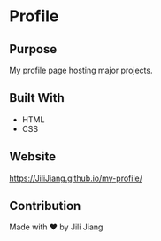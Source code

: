 # Profile

## Purpose
My profile page hosting major projects. 

## Built With
* HTML
* CSS

## Website
https://JiliJiang.github.io/my-profile/

## Contribution

Made with ❤️ by Jili Jiang

 
